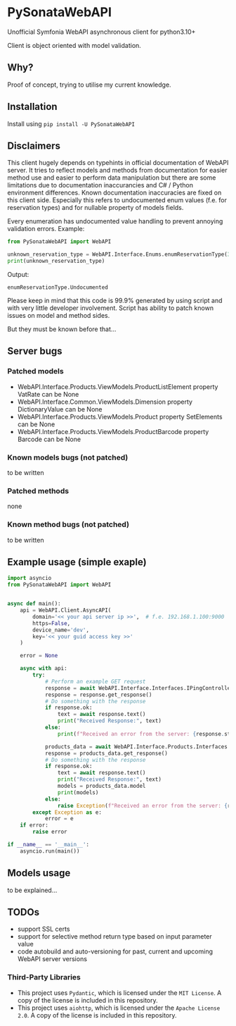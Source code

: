 # PySonataWebAPI

Unofficial Symfonia WebAPI asynchronous client for python3.10+

Client is object oriented with model validation.

## Why?

Proof of concept, trying to utilise my current knowledge.

## Installation

Install using `pip install -U PySonataWebAPI`

## Disclaimers

This client hugely depends on typehints in official documentation of WebAPI server.
It tries to reflect models and methods from documentation for easier method use 
and easier to perform data manipulation but
there are some limitations due to documentation inaccurancies and C# / Python environment differences.
Known documentation inaccuracies are fixed on this client side.
Especially this refers to undocumented enum values (f.e. for reservation types) and
for nullable property of models fields.

Every enumeration has undocumented value handling to prevent annoying validation errors.
Example:
```python
from PySonataWebAPI import WebAPI

unknown_reservation_type = WebAPI.Interface.Enums.enumReservationType(3)
print(unknown_reservation_type)
```
Output:
```commandline
enumReservationType.Undocumented
```

Please keep in mind that this code is 99.9% generated by using script and with very little developer involvement.
Script has ability to patch known issues on model and method sides.

But they must be known before that...

## Server bugs

### Patched models

 - WebAPI.Interface.Products.ViewModels.ProductListElement property VatRate can be None
 - WebAPI.Interface.Common.ViewModels.Dimension property DictionaryValue can be None
 - WebAPI.Interface.Products.ViewModels.Product property SetElements can be None
 - WebAPI.Interface.Products.ViewModels.ProductBarcode property Barcode can be None

### Known models bugs (not patched)

 to be written

### Patched methods

none

### Known method bugs (not patched)

to be written

## Example usage (simple exaple)

```python
import asyncio
from PySonataWebAPI import WebAPI


async def main():
    api = WebAPI.Client.AsyncAPI(
        domain='<< your api server ip >>',  # f.e. 192.168.1.100:9000
        https=False,
        device_name='dev',
        key='<< your guid access key >>'
    )

    error = None

    async with api:
        try:
            # Perform an example GET request
            response = await WebAPI.Interface.Interfaces.IPingController.Get(api)
            response = response.get_response()
            # Do something with the response
            if response.ok:
                text = await response.text()
                print("Received Response:", text)
            else:
                print(f"Received an error from the server: {response.status}")

            products_data = await WebAPI.Interface.Products.Interfaces.IProductsController.Get(api=api)
            response = products_data.get_response()
            # Do something with the response
            if response.ok:
                text = await response.text()
                print("Received Response:", text)
                models = products_data.model
                print(models)
            else:
                raise Exception(f"Received an error from the server: {response.status}")
        except Exception as e:
            error = e
    if error:
        raise error

if __name__ == '__main__':
    asyncio.run(main())
```

## Models usage

to be explained...

## TODOs

 - support SSL certs
 - support for selective method return type based on input parameter value
 - code autobuild and auto-versioning for past, current and upcoming WebAPI server versions

### Third-Party Libraries

 - This project uses `Pydantic`, which is licensed under the `MIT License`. A copy of the license is included in this repository.
 - This project uses `aiohttp`, which is licensed under the `Apache License 2.0`. A copy of the license is included in this repository.
